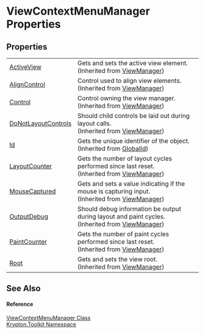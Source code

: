 # ViewContextMenuManager Properties




## Properties
<table>
<tr>
<td><a href="caa5a9a5-fbea-741d-c234-735084334785.md">ActiveView</a></td>
<td>Gets and sets the active view element.<br />(Inherited from <a href="3760acae-8ec5-3ca7-2132-35bf556b0fbb.md">ViewManager</a>)</td></tr>
<tr>
<td><a href="ae3d9e4f-57fe-4db3-0482-efe207c2daa4.md">AlignControl</a></td>
<td>Control used to align view elements.<br />(Inherited from <a href="3760acae-8ec5-3ca7-2132-35bf556b0fbb.md">ViewManager</a>)</td></tr>
<tr>
<td><a href="efff9075-f99e-5304-1510-8982f363a193.md">Control</a></td>
<td>Control owning the view manager.<br />(Inherited from <a href="3760acae-8ec5-3ca7-2132-35bf556b0fbb.md">ViewManager</a>)</td></tr>
<tr>
<td><a href="568c6e93-ef9e-c5f2-a120-d752a8983d37.md">DoNotLayoutControls</a></td>
<td>Should child controls be laid out during layout calls.<br />(Inherited from <a href="3760acae-8ec5-3ca7-2132-35bf556b0fbb.md">ViewManager</a>)</td></tr>
<tr>
<td><a href="71a6846f-bfb6-fb58-b361-6b43ae0583a8.md">Id</a></td>
<td>Gets the unique identifier of the object.<br />(Inherited from <a href="9ef2ca3a-e03e-8927-105a-2f9a6fbdf849.md">GlobalId</a>)</td></tr>
<tr>
<td><a href="c9707eb9-a8cd-6df4-c507-d5b9d09b6672.md">LayoutCounter</a></td>
<td>Gets the number of layout cycles performed since last reset.<br />(Inherited from <a href="3760acae-8ec5-3ca7-2132-35bf556b0fbb.md">ViewManager</a>)</td></tr>
<tr>
<td><a href="51537656-9062-4392-ce25-d6bee9199a47.md">MouseCaptured</a></td>
<td>Gets and sets a value indicating if the mouse is capturing input.<br />(Inherited from <a href="3760acae-8ec5-3ca7-2132-35bf556b0fbb.md">ViewManager</a>)</td></tr>
<tr>
<td><a href="e0ac2572-da8d-cefc-d97f-b9fdd96194da.md">OutputDebug</a></td>
<td>Should debug information be output during layout and paint cycles.<br />(Inherited from <a href="3760acae-8ec5-3ca7-2132-35bf556b0fbb.md">ViewManager</a>)</td></tr>
<tr>
<td><a href="f6afe5cc-b093-ef56-905c-4f1b2005498e.md">PaintCounter</a></td>
<td>Gets the number of paint cycles performed since last reset.<br />(Inherited from <a href="3760acae-8ec5-3ca7-2132-35bf556b0fbb.md">ViewManager</a>)</td></tr>
<tr>
<td><a href="258291f8-99d8-726b-e0bd-db8d9eddc8c5.md">Root</a></td>
<td>Gets and sets the view root.<br />(Inherited from <a href="3760acae-8ec5-3ca7-2132-35bf556b0fbb.md">ViewManager</a>)</td></tr>
</table>

## See Also


#### Reference
<a href="04ad35b6-5d79-48fb-414d-d8681a419645.md">ViewContextMenuManager Class</a>  
<a href="79d2eac2-21f4-54ff-7552-b20c33c30600.md">Krypton.Toolkit Namespace</a>  
